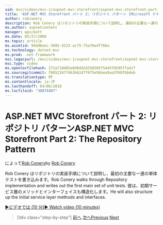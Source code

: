 ```yaml
---
uid: mvc/videos/mvc-1/aspnet-mvc-storefront/aspnet-mvc-storefront-part-2-the-repository-pattern
title: 'ASP.NET MVC Storefront パート 2: リポジトリ パターン |Microsoft ドキュメント'
author: robconery
description: Rob Conery はリポジトリの実装手順について説明し、最初の主要な一連の単体テストを書き込みます。 彼は、初期サービス レイヤー metho も構造化しています.
ms.author: aspnetcontent
manager: wpickett
ms.date: 05/27/2008
ms.topic: article
ms.assetid: 94dd6eec-3685-4323-ac75-75a70a4f766a
ms.technology: dotnet-mvc
ms.prod: .net-framework
msc.legacyurl: /mvc/videos/mvc-1/aspnet-mvc-storefront/aspnet-mvc-storefront-part-2-the-repository-pattern
msc.type: video
ms.openlocfilehash: 272a710d05e0d0dd2d358505f54d5fd595ffa41f
ms.sourcegitcommit: f8852267f463b62d7f975e56bea9aa3f68fbbdeb
ms.translationtype: MT
ms.contentlocale: ja-JP
ms.lasthandoff: 04/06/2018
ms.locfileid: "30874487"
---
```

<a name="aspnet-mvc-storefront-part-2-the-repository-pattern"></a><span data-ttu-id="2ad3b-104">ASP.NET MVC Storefront パート 2: リポジトリ パターン</span><span class="sxs-lookup"><span data-stu-id="2ad3b-104">ASP.NET MVC Storefront Part 2: The Repository Pattern</span></span>
====================
<span data-ttu-id="2ad3b-105">によって[Rob Conery](https://github.com/robconery)</span><span class="sxs-lookup"><span data-stu-id="2ad3b-105">by [Rob Conery](https://github.com/robconery)</span></span>

<span data-ttu-id="2ad3b-106">Rob Conery はリポジトリの実装手順について説明し、最初の主要な一連の単体テストを書き込みます。</span><span class="sxs-lookup"><span data-stu-id="2ad3b-106">Rob Conery walks through Repository implementation and writes out the first main set of unit tests.</span></span> <span data-ttu-id="2ad3b-107">彼は、初期サービス層のメソッドとインターフェイスも構造化します。</span><span class="sxs-lookup"><span data-stu-id="2ad3b-107">He will also structure up the initial service layer methods and interfaces.</span></span>

[<span data-ttu-id="2ad3b-108">&#9654;ビデオでは (10 分)</span><span class="sxs-lookup"><span data-stu-id="2ad3b-108">&#9654; Watch video (10 minutes)</span></span>](https://channel9.msdn.com/Blogs/ASP-NET-Site-Videos/aspnet-mvc-storefront-part-2-the-repository-pattern)

> [!div class="step-by-step"]
> <span data-ttu-id="2ad3b-109">[前へ](aspnet-mvc-storefront-part-1-architectural-discussion-and-overview.md)
> [次へ](aspnet-mvc-storefront-part-3-pipes-and-filters.md)</span><span class="sxs-lookup"><span data-stu-id="2ad3b-109">[Previous](aspnet-mvc-storefront-part-1-architectural-discussion-and-overview.md)
[Next](aspnet-mvc-storefront-part-3-pipes-and-filters.md)</span></span>
